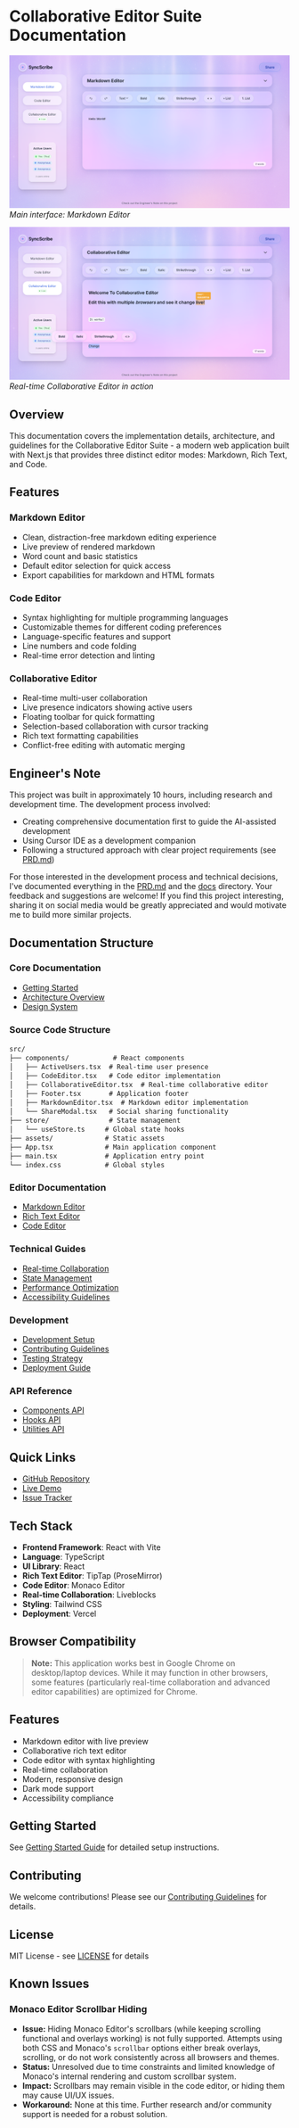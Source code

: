 # Collaborative Editor Suite Documentation

![App Demo](./public/demo.png)
_Main interface: Markdown Editor_

![Collaborative Editor Demo](./public/collobrativeeditor.png)
_Real-time Collaborative Editor in action_

## Overview

This documentation covers the implementation details, architecture, and guidelines for the Collaborative Editor Suite - a modern web application built with Next.js that provides three distinct editor modes: Markdown, Rich Text, and Code.

## Features

### Markdown Editor

- Clean, distraction-free markdown editing experience
- Live preview of rendered markdown
- Word count and basic statistics
- Default editor selection for quick access
- Export capabilities for markdown and HTML formats

### Code Editor

- Syntax highlighting for multiple programming languages
- Customizable themes for different coding preferences
- Language-specific features and support
- Line numbers and code folding
- Real-time error detection and linting

### Collaborative Editor

- Real-time multi-user collaboration
- Live presence indicators showing active users
- Floating toolbar for quick formatting
- Selection-based collaboration with cursor tracking
- Rich text formatting capabilities
- Conflict-free editing with automatic merging

## Engineer's Note

This project was built in approximately 10 hours, including research and development time. The development process involved:

- Creating comprehensive documentation first to guide the AI-assisted development
- Using Cursor IDE as a development companion
- Following a structured approach with clear project requirements (see [PRD.md](../PRD.md))

For those interested in the development process and technical decisions, I've documented everything in the [PRD.md](../PRD.md) and the [docs](./) directory. Your feedback and suggestions are welcome! If you find this project interesting, sharing it on social media would be greatly appreciated and would motivate me to build more similar projects.

## Documentation Structure

### Core Documentation

- [Getting Started](./getting-started.md)
- [Architecture Overview](./architecture.md)
- [Design System](./design-system.md)

### Source Code Structure

```
src/
├── components/           # React components
│   ├── ActiveUsers.tsx  # Real-time user presence
│   ├── CodeEditor.tsx   # Code editor implementation
│   ├── CollaborativeEditor.tsx  # Real-time collaborative editor
│   ├── Footer.tsx       # Application footer
│   ├── MarkdownEditor.tsx  # Markdown editor implementation
│   └── ShareModal.tsx   # Social sharing functionality
├── store/               # State management
│   └── useStore.ts     # Global state hooks
├── assets/             # Static assets
├── App.tsx             # Main application component
├── main.tsx            # Application entry point
└── index.css           # Global styles
```

### Editor Documentation

- [Markdown Editor](./editors/markdown-editor.md)
- [Rich Text Editor](./editors/rich-text-editor.md)
- [Code Editor](./editors/code-editor.md)

### Technical Guides

- [Real-time Collaboration](./guides/real-time-collaboration.md)
- [State Management](./guides/state-management.md)
- [Performance Optimization](./guides/performance.md)
- [Accessibility Guidelines](./guides/accessibility.md)

### Development

- [Development Setup](./development/setup.md)
- [Contributing Guidelines](./development/contributing.md)
- [Testing Strategy](./development/testing.md)
- [Deployment Guide](./development/deployment.md)

### API Reference

- [Components API](./api/components.md)
- [Hooks API](./api/hooks.md)
- [Utilities API](./api/utilities.md)

## Quick Links

- [GitHub Repository](https://github.com/yourusername/collaborative-editor)
- [Live Demo](https://your-demo-url.vercel.app)
- [Issue Tracker](https://github.com/yourusername/collaborative-editor/issues)

## Tech Stack

- **Frontend Framework**: React with Vite
- **Language**: TypeScript
- **UI Library**: React
- **Rich Text Editor**: TipTap (ProseMirror)
- **Code Editor**: Monaco Editor
- **Real-time Collaboration**: Liveblocks
- **Styling**: Tailwind CSS
- **Deployment**: Vercel

## Browser Compatibility

> **Note:** This application works best in Google Chrome on desktop/laptop devices. While it may function in other browsers, some features (particularly real-time collaboration and advanced editor capabilities) are optimized for Chrome.

## Features

- Markdown editor with live preview
- Collaborative rich text editor
- Code editor with syntax highlighting
- Real-time collaboration
- Modern, responsive design
- Dark mode support
- Accessibility compliance

## Getting Started

See [Getting Started Guide](./getting-started.md) for detailed setup instructions.

## Contributing

We welcome contributions! Please see our [Contributing Guidelines](./development/contributing.md) for details.

## License

MIT License - see [LICENSE](../LICENSE) for details

## Known Issues

### Monaco Editor Scrollbar Hiding

- **Issue:** Hiding Monaco Editor's scrollbars (while keeping scrolling functional and overlays working) is not fully supported. Attempts using both CSS and Monaco's `scrollbar` options either break overlays, scrolling, or do not work consistently across all browsers and themes.
- **Status:** Unresolved due to time constraints and limited knowledge of Monaco's internal rendering and custom scrollbar system.
- **Impact:** Scrollbars may remain visible in the code editor, or hiding them may cause UI/UX issues.
- **Workaround:** None at this time. Further research and/or community support is needed for a robust solution.
